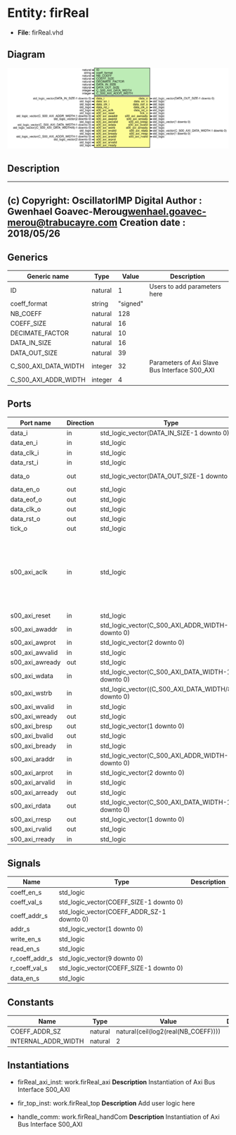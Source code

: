 # Entity: firReal

- **File**: firReal.vhd
## Diagram

![Diagram](firReal.svg "Diagram")
## Description

-------------------------------------------------------------------------
 (c) Copyright: OscillatorIMP Digital
 Author : Gwenhael Goavec-Merou<gwenhael.goavec-merou@trabucayre.com>
 Creation date : 2018/05/26
-------------------------------------------------------------------------
## Generics

| Generic name         | Type    | Value    | Description                                    |
| -------------------- | ------- | -------- | ---------------------------------------------- |
| ID                   | natural | 1        | Users to add parameters here                   |
| coeff_format         | string  | "signed" |                                                |
| NB_COEFF             | natural | 128      |                                                |
| COEFF_SIZE           | natural | 16       |                                                |
| DECIMATE_FACTOR      | natural | 10       |                                                |
| DATA_IN_SIZE         | natural | 16       |                                                |
| DATA_OUT_SIZE        | natural | 39       |                                                |
| C_S00_AXI_DATA_WIDTH | integer | 32       | Parameters of Axi Slave Bus Interface S00_AXI  |
| C_S00_AXI_ADDR_WIDTH | integer | 4        |                                                |
## Ports

| Port name       | Direction | Type                                                  | Description                                                                                       |
| --------------- | --------- | ----------------------------------------------------- | ------------------------------------------------------------------------------------------------- |
| data_i          | in        | std_logic_vector(DATA_IN_SIZE-1 downto 0)             | input data                                                                                        |
| data_en_i       | in        | std_logic                                             |                                                                                                   |
| data_clk_i      | in        | std_logic                                             |                                                                                                   |
| data_rst_i      | in        | std_logic                                             |                                                                                                   |
| data_o          | out       | std_logic_vector(DATA_OUT_SIZE-1 downto 0)            | for the next component                                                                            |
| data_en_o       | out       | std_logic                                             |                                                                                                   |
| data_eof_o      | out       | std_logic                                             |                                                                                                   |
| data_clk_o      | out       | std_logic                                             |                                                                                                   |
| data_rst_o      | out       | std_logic                                             |                                                                                                   |
| tick_o          | out       | std_logic                                             | ctrl                                                                                              |
| s00_axi_aclk    | in        | std_logic                                             | User ports endsDo not modify the ports beyond this line Ports of Axi Slave Bus Interface S00_AXI  |
| s00_axi_reset   | in        | std_logic                                             |                                                                                                   |
| s00_axi_awaddr  | in        | std_logic_vector(C_S00_AXI_ADDR_WIDTH-1 downto 0)     |                                                                                                   |
| s00_axi_awprot  | in        | std_logic_vector(2 downto 0)                          |                                                                                                   |
| s00_axi_awvalid | in        | std_logic                                             |                                                                                                   |
| s00_axi_awready | out       | std_logic                                             |                                                                                                   |
| s00_axi_wdata   | in        | std_logic_vector(C_S00_AXI_DATA_WIDTH-1 downto 0)     |                                                                                                   |
| s00_axi_wstrb   | in        | std_logic_vector((C_S00_AXI_DATA_WIDTH/8)-1 downto 0) |                                                                                                   |
| s00_axi_wvalid  | in        | std_logic                                             |                                                                                                   |
| s00_axi_wready  | out       | std_logic                                             |                                                                                                   |
| s00_axi_bresp   | out       | std_logic_vector(1 downto 0)                          |                                                                                                   |
| s00_axi_bvalid  | out       | std_logic                                             |                                                                                                   |
| s00_axi_bready  | in        | std_logic                                             |                                                                                                   |
| s00_axi_araddr  | in        | std_logic_vector(C_S00_AXI_ADDR_WIDTH-1 downto 0)     |                                                                                                   |
| s00_axi_arprot  | in        | std_logic_vector(2 downto 0)                          |                                                                                                   |
| s00_axi_arvalid | in        | std_logic                                             |                                                                                                   |
| s00_axi_arready | out       | std_logic                                             |                                                                                                   |
| s00_axi_rdata   | out       | std_logic_vector(C_S00_AXI_DATA_WIDTH-1 downto 0)     |                                                                                                   |
| s00_axi_rresp   | out       | std_logic_vector(1 downto 0)                          |                                                                                                   |
| s00_axi_rvalid  | out       | std_logic                                             |                                                                                                   |
| s00_axi_rready  | in        | std_logic                                             |                                                                                                   |
## Signals

| Name           | Type                                       | Description |
| -------------- | ------------------------------------------ | ----------- |
| coeff_en_s     | std_logic                                  |             |
| coeff_val_s    | std_logic_vector(COEFF_SIZE-1 downto 0)    |             |
| coeff_addr_s   | std_logic_vector(COEFF_ADDR_SZ-1 downto 0) |             |
| addr_s         | std_logic_vector(1 downto 0)               |             |
| write_en_s     | std_logic                                  |             |
|  read_en_s     | std_logic                                  |             |
| r_coeff_addr_s | std_logic_vector(9 downto 0)               |             |
| r_coeff_val_s  | std_logic_vector(COEFF_SIZE-1 downto 0)    |             |
| data_en_s      | std_logic                                  |             |
## Constants

| Name                | Type    | Value                                | Description |
| ------------------- | ------- | ------------------------------------ | ----------- |
| COEFF_ADDR_SZ       | natural |  natural(ceil(log2(real(NB_COEFF)))) |             |
| INTERNAL_ADDR_WIDTH | natural |  2                                   |             |
## Instantiations

- firReal_axi_inst: work.firReal_axi
**Description**
 Instantiation of Axi Bus Interface S00_AXI

- fir_top_inst: work.firReal_top
**Description**
 Add user logic here

- handle_comm: work.firReal_handCom
**Description**
 Instantiation of Axi Bus Interface S00_AXI

